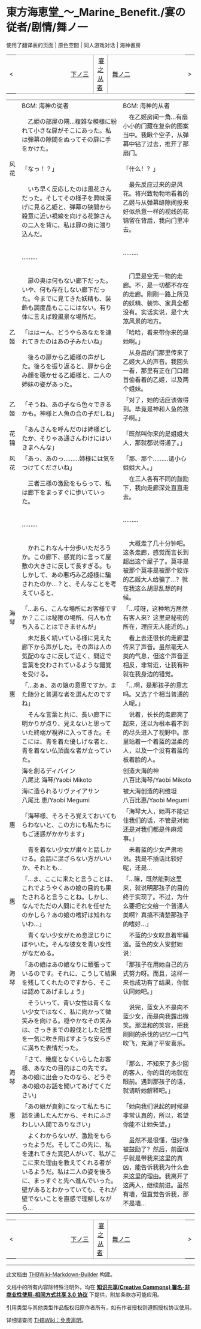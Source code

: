 # 東方海恵堂_～_Marine_Benefit./宴の従者/剧情/舞ノ一

<!-- source html: G:\repos\THBWiki-Markdown-Builder\THBWikiMarkdown\Temp\main\9\91\ns0%3A%E6%9D%B1%E6%96%B9%E6%B5%B7%E6%81%B5%E5%A0%82_%EF%BD%9E_Marine_Benefit%2E%2F%E5%AE%B4%E3%81%AE%E5%BE%93%E8%80%85%2F%E5%89%A7%E6%83%85%2F%E8%88%9E%E3%83%8E%E4%B8%80.html -->

使用了翻译表的页面 | 原色空間 | 同人游戏对话 | 海神書房

<center>

<table>
<tbody><tr>
<td>&lt;
</td>
<td style="border-top: 1px solid #aaaaaa; border-bottom: 1px solid #aaaaaa; width: 50%; text-align: right"><a href="./東方海恵堂_～_Marine_Benefit.-宴の従者-剧情-下ノ三.md" title="東方海恵堂 ～ Marine Benefit./宴の従者/剧情/下ノ三">下ノ三</a>&#160;
</td>
<td style="text-align: center; border-left: 1px solid #aaaaaa; border-right: 1px solid #aaaaaa; border-top: 1px solid #aaaaaa; border-bottom: 1px solid #aaaaaa;">&#160;<a href="./東方海恵堂_～_Marine_Benefit.-宴の従者-剧情.md" title="東方海恵堂 ～ Marine Benefit./宴の従者/剧情">宴之从者</a>&#160;
</td>
<td style="border-top: 1px solid #aaaaaa; border-bottom: 1px solid #aaaaaa; width: 50%; text-align: left">&#160;<a href="./東方海恵堂_～_Marine_Benefit.-宴の従者-剧情-舞ノ二.md" title="東方海恵堂 ～ Marine Benefit./宴の従者/剧情/舞ノ二">舞ノ二</a>
</td>
<td>&gt;
</td></tr></tbody></table>

  
</center>

<table><tbody><tr class="tt-header" id="=-1" data-pos="&#91;&quot;=&quot;,1&#93;"><td id="" class="tt-h" lang="zh"><div class="poem"></div></td><td class="tt-ja" lang="ja"><div class="poem">BGM: 海神の従者</div></td><td class="tt-zh" lang="zh"><div class="poem">BGM: 海神的从者</div></td></tr><tr class="tt-narrator" id="=-2" data-pos="&#91;&quot;=&quot;,2&#93;"><td id="" class="tt-narrator" lang="zh"><div class="poem"></div></td><td class="tt-ja" lang="ja"><div class="poem">　乙姫の部屋の隅…複雑な模様に紛れて小さな扉がそこにあった。私は弾幕の隙間をぬってその扉に手をかけた。</div></td><td class="tt-zh" lang="zh"><div class="poem">　在乙姬房间一角…有扇小小的门藏在复杂的图案当中。我瞅个空子，从弹幕中钻了过去，推开了那扇门。</div></td></tr><tr class="tt-content" id="=-3" data-pos="&#91;&quot;=&quot;,3&#93;"><td id="风花" class="tt-char" lang="zh"><div class="poem">风花</div></td><td class="tt-ja" lang="ja"><div class="poem">「なっ！？」</div></td><td class="tt-zh" lang="zh"><div class="poem">「什么！？」</div></td></tr><tr class="tt-narrator" id="=-4" data-pos="&#91;&quot;=&quot;,4&#93;"><td id="" class="tt-narrator" lang="zh"><div class="poem"></div></td><td class="tt-ja" lang="ja"><div class="poem">　いち早く反応したのは風花さんだった。そしてその様子を興味深げに見る乙姫と、弾幕の狭間から殺意に近い視線を向ける花錦さんの二人を背に、私は扉の奥に潜り込んだ。<br><br><br>………<br><br><br>　扉の奥は何もない廊下だった。いや、何も存在しない廊下だった。今までに見てきた妖精も、装飾も調度品もここにはない。有り体に言えば殺風景な場所だ。</div></td><td class="tt-zh" lang="zh"><div class="poem">　最先反应过来的是风花。将兴致勃勃地看着的乙姬与从弹幕缝隙间投来好似杀意一样的视线的花锦留在背后，我向门里冲去。<br><br><br>………<br><br><br>　门里是空无一物的走廊。不，是一切都不存在的走廊。刚刚一路上所见的妖精、装饰、家具全都没有。实话实说，是个大煞风景的地方。</div></td></tr><tr class="tt-content" id="=-5" data-pos="&#91;&quot;=&quot;,5&#93;"><td id="乙姬" class="tt-char" lang="zh"><div class="poem">乙姬</div></td><td class="tt-ja" lang="ja"><div class="poem">「ははーん、どうやらあなたを連れてきたのはあの子みたいね」</div></td><td class="tt-zh" lang="zh"><div class="poem">「哈哈，看来带你来的是她啊。」</div></td></tr><tr class="tt-narrator" id="=-6" data-pos="&#91;&quot;=&quot;,6&#93;"><td id="" class="tt-narrator" lang="zh"><div class="poem"></div></td><td class="tt-ja" lang="ja"><div class="poem">　後ろの扉から乙姫様の声がした。後ろを振り返ると、扉から企み顔を覗かせる乙姫様と、二人の姉妹の姿があった。</div></td><td class="tt-zh" lang="zh"><div class="poem">　从身后的门那里传来了乙姬大人的声音。我回头一看，那里有正在门口翘首偷看着的乙姬，以及两个姐妹。</div></td></tr><tr class="tt-content" id="=-7" data-pos="&#91;&quot;=&quot;,7&#93;"><td id="乙姬" class="tt-char" lang="zh"><div class="poem">乙姬</div></td><td class="tt-ja" lang="ja"><div class="poem">「そうね、あの子なら色々できるかも。神様と人魚の合の子だしね」</div></td><td class="tt-zh" lang="zh"><div class="poem">「对了，她的话应该做得到。毕竟是神和人鱼的孩子啊。」</div></td></tr><tr class="tt-content" id="=-8" data-pos="&#91;&quot;=&quot;,8&#93;"><td id="花锦" class="tt-char" lang="zh"><div class="poem">花锦</div></td><td class="tt-ja" lang="ja"><div class="poem">「あんさんを呼んだのは姉様どしたか、そりゃあ通さんわけにはいきまへんな」</div></td><td class="tt-zh" lang="zh"><div class="poem">「既然叫你来的是姐姐大人，那就都说得通了。」</div></td></tr><tr class="tt-content" id="=-9" data-pos="&#91;&quot;=&quot;,9&#93;"><td id="风花" class="tt-char" lang="zh"><div class="poem">风花</div></td><td class="tt-ja" lang="ja"><div class="poem">「あっ、あのっ………姉様には気をつけてくださいね」</div></td><td class="tt-zh" lang="zh"><div class="poem">「那、那个………请小心姐姐大人。」</div></td></tr><tr class="tt-narrator" id="=-10" data-pos="&#91;&quot;=&quot;,10&#93;"><td id="" class="tt-narrator" lang="zh"><div class="poem"></div></td><td class="tt-ja" lang="ja"><div class="poem">　三者三様の激励をもらって、私は廊下をまっすぐに歩いていった。<br><br><br>………<br><br><br>　かれこれなん十分歩いただろうか。この廊下、感覚的に言って屋敷の大きさに反して長すぎる。もしかして、あの悪巧み乙姫様に騙されたのか…？と、そんなことを考えていると、</div></td><td class="tt-zh" lang="zh"><div class="poem">　在三人各有不同的鼓励下，我向走廊深处直直走去。<br><br><br>………<br><br><br>　大概走了几十分钟吧。这条走廊，感觉而言长到超出这个屋子了。莫非是被那个莫非是被那个狡诈的乙姬大人给骗了…？就在我这么胡思乱想的时候。</div></td></tr><tr class="tt-content" id="=-11" data-pos="&#91;&quot;=&quot;,11&#93;"><td id="海琴" class="tt-char" lang="zh"><div class="poem">海琴</div></td><td class="tt-ja" lang="ja"><div class="poem">「…あら、こんな場所にお客様ですか？ここは秘匿の場所、何人も立ち入ることはできませんが」</div></td><td class="tt-zh" lang="zh"><div class="poem">「…哎呀，这种地方居然有客人来？这里是秘密的所在，理应无人能近的。」</div></td></tr><tr class="tt-narrator" id="=-12" data-pos="&#91;&quot;=&quot;,12&#93;"><td id="" class="tt-narrator" lang="zh"><div class="poem"></div></td><td class="tt-ja" lang="ja"><div class="poem">　未だ長く続いている様に見えた廊下から声がした。その声は人の気配のなさに反して近く、間近で言葉を交わされているような錯覚を受ける。</div></td><td class="tt-zh" lang="zh"><div class="poem">　看上去还很长的走廊里传来了声音。虽然毫无人类的气息，但这个声音正相反，非常近，让我有种就在我身边的错觉。</div></td></tr><tr class="tt-content" id="=-13" data-pos="&#91;&quot;=&quot;,13&#93;"><td id="惠" class="tt-char" lang="zh"><div class="poem">惠</div></td><td class="tt-ja" lang="ja"><div class="poem">「…あぁ、あの娘の意思ですか。また随分と普遍な者を選んだのですね」</div></td><td class="tt-zh" lang="zh"><div class="poem">「…啊，是那孩子的意志吗。又选了个相当普通的人呢。」</div></td></tr><tr class="tt-narrator" id="=-14" data-pos="&#91;&quot;=&quot;,14&#93;"><td id="" class="tt-narrator" lang="zh"><div class="poem"></div></td><td class="tt-ja" lang="ja"><div class="poem">　そんな言葉と共に、長い廊下に明かりが点り、見えないと思っていた終端が視界に入ってきた。そこには、青を着た優しげな者と、青を着ない仏頂面な者が立っていた。</div></td><td class="tt-zh" lang="zh"><div class="poem">　说着，长长的走廊亮了起来，还以为根本看不到的尽头进入了视野中。那里站着一个着蓝的温柔的人，以及一个没有着蓝的板着脸的人。</div></td></tr><tr class="tt-header" id="=-15" data-pos="&#91;&quot;=&quot;,15&#93;"><td id="" class="tt-h" lang="zh"><div class="poem"></div></td><td class="tt-ja" lang="ja"><div class="poem">海を創るディバイン<br>八尾比 海琴/Yaobi Mikoto</div></td><td class="tt-zh" lang="zh"><div class="poem">创造大海的神<br>八百比海琴/Yaobi Mikoto</div></td></tr><tr class="tt-header" id="=-16" data-pos="&#91;&quot;=&quot;,16&#93;"><td id="" class="tt-h" lang="zh"><div class="poem"></div></td><td class="tt-ja" lang="ja"><div class="poem">海に造られるリヴァイアサン<br>八尾比 恵/Yaobi Megumi</div></td><td class="tt-zh" lang="zh"><div class="poem">被大海创造的利维坦<br>八百比惠/Yaobi Megumi</div></td></tr><tr class="tt-content" id="=-17" data-pos="&#91;&quot;=&quot;,17&#93;"><td id="惠" class="tt-char" lang="zh"><div class="poem">惠</div></td><td class="tt-ja" lang="ja"><div class="poem">「海琴様、そろそろ覚えておいてもらわないと、この方にも私たちにもご迷惑がかかります」</div></td><td class="tt-zh" lang="zh"><div class="poem">「海琴大人，她再不能记住我们的话，不管是对她还是对我们都是件麻烦事。」</div></td></tr><tr class="tt-narrator" id="=-18" data-pos="&#91;&quot;=&quot;,18&#93;"><td id="" class="tt-narrator" lang="zh"><div class="poem"></div></td><td class="tt-ja" lang="ja"><div class="poem">　青を着ない少女が粛々と話しかける。会話に混ざらない方がいいか、それとも…</div></td><td class="tt-zh" lang="zh"><div class="poem">　未着蓝的少女严肃地说。我是不插话比较好呢，还是…</div></td></tr><tr class="tt-content" id="=-19" data-pos="&#91;&quot;=&quot;,19&#93;"><td id="惠" class="tt-char" lang="zh"><div class="poem">惠</div></td><td class="tt-ja" lang="ja"><div class="poem">「…ま、ここに来たと言うことは、これでようやくあの娘の目的も果たされると言うことね。しかし、なんでただの人間にそれを任せたのかしら？あの娘の嗜好は知れないわ…」</div></td><td class="tt-zh" lang="zh"><div class="poem">「…嘛，既然能到这里来，就说明那孩子的目的终于实现了。不过，为什么要把它交给一个普通人类啊？真搞不清楚那孩子的嗜好…」</div></td></tr><tr class="tt-narrator" id="=-20" data-pos="&#91;&quot;=&quot;,20&#93;"><td id="" class="tt-narrator" lang="zh"><div class="poem"></div></td><td class="tt-ja" lang="ja"><div class="poem">　青くない少女がため息混じりにぼやいた。そんな彼女を青い女性がなだめる。</div></td><td class="tt-zh" lang="zh"><div class="poem">　不蓝的少女叹息着牢骚道。蓝色的女人安慰她说：</div></td></tr><tr class="tt-content" id="=-21" data-pos="&#91;&quot;=&quot;,21&#93;"><td id="海琴" class="tt-char" lang="zh"><div class="poem">海琴</div></td><td class="tt-ja" lang="ja"><div class="poem">「あの娘はあの娘なりに頑張っているのです。それに、こうして結果を残してくれたのですから、そこは認めてあげましょう」</div></td><td class="tt-zh" lang="zh"><div class="poem">「那孩子在用她自己的方式努力呀。而且，这样一来也成功有了结果，你就认同她吧。」</div></td></tr><tr class="tt-narrator" id="=-22" data-pos="&#91;&quot;=&quot;,22&#93;"><td id="" class="tt-narrator" lang="zh"><div class="poem"></div></td><td class="tt-ja" lang="ja"><div class="poem">　そういって、青い女性は青くない少女ではなく、私に向かって微笑みを向ける。穏やかなその笑みは、さっきまでの殺伐とした記憶を一気に吹き飛ばすような安らぎに満ちた表情だった。</div></td><td class="tt-zh" lang="zh"><div class="poem">　说完，蓝女人不是向不蓝少女，而是向我露出微笑。那温和的笑容，把我刚刚的杀伐的记忆一口气吹飞，充满了平安喜乐。</div></td></tr><tr class="tt-content" id="=-23" data-pos="&#91;&quot;=&quot;,23&#93;"><td id="海琴" class="tt-char" lang="zh"><div class="poem">海琴</div></td><td class="tt-ja" lang="ja"><div class="poem">「さて、幾度となくいらしたお客様、あなたの目的はこの先です。あの娘に出会ったのなら、どうぞあの娘のお話を聞いてあげてください」</div></td><td class="tt-zh" lang="zh"><div class="poem">「那么，不知来了多少回的客人，你的目的地就在眼前。遇到那孩子的话，就请听她解释吧。」</div></td></tr><tr class="tt-content" id="=-24" data-pos="&#91;&quot;=&quot;,24&#93;"><td id="惠" class="tt-char" lang="zh"><div class="poem">惠</div></td><td class="tt-ja" lang="ja"><div class="poem">「あの娘が真剣になって私たちに話を通したんだから、それにふさわしい人間でありなさい」</div></td><td class="tt-zh" lang="zh"><div class="poem">「她向我们说起的时候是非常认真的，所以，希望你能不让她失望。」</div></td></tr><tr class="tt-narrator" id="=-25" data-pos="&#91;&quot;=&quot;,25&#93;"><td id="" class="tt-narrator" lang="zh"><div class="poem"></div></td><td class="tt-ja" lang="ja"><div class="poem">　よくわからないが、激励をもらったようだ。そしてこの先に、私を連れてきた真犯人がいて、私がここに来た理由を教えてくれる者がいるようだ。私は二人の姿を後ろに、まっすぐと先へ進んでいった。壁があるとわかっていても、それが壁でないことを直感で理解しながら…</div></td><td class="tt-zh" lang="zh"><div class="poem">　虽然不是很懂，但好像被鼓励了？然后，前面似乎就是带我来这里的真凶，能告诉我我为什么会来这里的理由。我离开了这两人，继续前进。虽然有墙，但直觉告诉我，那不是墙…</div></td></tr></tbody></table>


<center>

<table>
<tbody><tr>
<td>&lt;
</td>
<td style="border-top: 1px solid #aaaaaa; border-bottom: 1px solid #aaaaaa; width: 50%; text-align: right"><a href="./東方海恵堂_～_Marine_Benefit.-宴の従者-剧情-下ノ三.md" title="東方海恵堂 ～ Marine Benefit./宴の従者/剧情/下ノ三">下ノ三</a>&#160;
</td>
<td style="text-align: center; border-left: 1px solid #aaaaaa; border-right: 1px solid #aaaaaa; border-top: 1px solid #aaaaaa; border-bottom: 1px solid #aaaaaa;">&#160;<a href="./東方海恵堂_～_Marine_Benefit.-宴の従者-剧情.md" title="東方海恵堂 ～ Marine Benefit./宴の従者/剧情">宴之从者</a>&#160;
</td>
<td style="border-top: 1px solid #aaaaaa; border-bottom: 1px solid #aaaaaa; width: 50%; text-align: left">&#160;<a href="./東方海恵堂_～_Marine_Benefit.-宴の従者-剧情-舞ノ二.md" title="東方海恵堂 ～ Marine Benefit./宴の従者/剧情/舞ノ二">舞ノ二</a>
</td>
<td>&gt;
</td></tr></tbody></table>

  
</center>
  
  

  





---

此文档由 [THBWiki-Markdown-Builder](https://github.com/Delsin-Yu/THBWiki-Markdown-Builder) 构建。

文档中的所有内容除特殊注明外，均在 [**知识共享(Creative Commons) 署名-非商业性使用-相同方式共享 3.0 协议**](https://creativecommons.org/licenses/by-sa/3.0/deed.zh-hans) 下提供，附加条款亦可能应用。

引用类型与其他类型作品版权归原作者所有，如有作者授权则遵照授权协议使用。

详细请查阅 [THBWiki：免责声明](https://thbwiki.cc/THBWiki:%E5%85%8D%E8%B4%A3%E5%A3%B0%E6%98%8E)。

